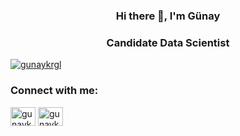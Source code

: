 <h3 align="center">Hi there 👋, I'm Günay</h3>
<h3 align="center">Candidate Data Scientist</h3>
<p align="left"> <a href="https://github.com/ryo-ma/github-profile-trophy"><img src="https://github-profile-trophy.vercel.app/?username=gunaykrgl" alt="gunaykrgl" /></a> </p>

<h3 align="left">Connect with me:</h3>
<p align="left">
<a href="https://linkedin.com/in/gunaykrgl" target="blank"><img align="center" src="https://raw.githubusercontent.com/rahuldkjain/github-profile-readme-generator/master/src/images/icons/Social/linked-in-alt.svg" alt="gunaykrgl" height="30" width="40" /></a>
<a href="https://www.hackerrank.com/gunaykaraoglu21" target="blank"><img align="center" src="https://raw.githubusercontent.com/rahuldkjain/github-profile-readme-generator/master/src/images/icons/Social/hackerrank.svg" alt="gunaykaraoglu21" height="30" width="40" /></a>

</p>
</p>

<!--
**gunaykrgl/gunaykrgl** is a ✨ _special_ ✨ repository because its `README.md` (this file) appears on your GitHub profile.

Here are some ideas to get you started:

- 🔭 I’m currently working on ...

- 👯 I’m looking to collaborate on ...
- 🤔 I’m looking for help with ...
- 💬 Ask me about ...
- 📫 How to reach me: ...
- 😄 Pronouns: ...
- ⚡ Fun fact: ...
-->
